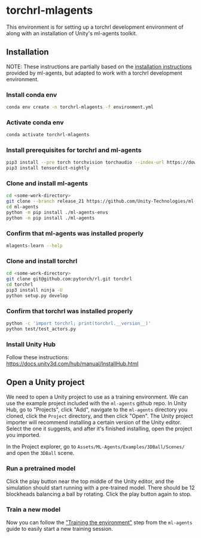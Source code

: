# torchrl-mlagents

This environment is for setting up a torchrl development environment of along
with an installation of Unity's ml-agents toolkit.

## Installation

NOTE: These instructions are partially based on the [installation
instructions](https://unity-technologies.github.io/ml-agents/Installation/)
provided by ml-agents, but adapted to work with a torchrl development
environment.

### Install conda env

```bash
conda env create -n torchrl-mlagents -f environment.yml
```

### Activate conda env

```bash
conda activate torchrl-mlagents
```

### Install prerequisites for torchrl and ml-agents

```bash
pip3 install --pre torch torchvision torchaudio --index-url https://download.pytorch.org/whl/nightly/cu121
pip3 install tensordict-nightly
```

### Clone and install ml-agents

```bash
cd <some-work-directory>
git clone --branch release_21 https://github.com/Unity-Technologies/ml-agents.git
cd ml-agents
python -m pip install ./ml-agents-envs
python -m pip install ./ml-agents
```

### Confirm that ml-agents was installed properly

```bash
mlagents-learn --help
```

### Clone and install torchrl

```bash
cd <some-work-directory>
git clone git@github.com:pytorch/rl.git torchrl
cd torchrl
pip3 install ninja -U
python setup.py develop
```

### Confirm that torchrl was installed properly

```bash
python -c 'import torchrl; print(torchrl.__version__)'
python test/test_actors.py
```

### Install Unity Hub

Follow these instructions: <https://docs.unity3d.com/hub/manual/InstallHub.html>

## Open a Unity project

We need to open a Unity project to use as a training environment. We can use the
example project included with the `ml-agents` github repo. In Unity Hub, go to
"Projects", click "Add", navigate to the `ml-agents` directory you cloned, click
the `Project` directory, and then click "Open". The Unity project importer will
recommend installing a certain version of the Unity editor.  Select the one it
suggests, and after it's finished installing, open the project you imported.

In the Project explorer, go to `Assets/ML-Agents/Examples/3DBall/Scenes/` and
open the `3DBall` scene.

### Run a pretrained model

Click the play button near the top middle of the Unity editor, and the
simulation should start running with a pre-trained model. There should be 12
blockheads balancing a ball by rotating. Click the play button again to stop.

### Train a new model

Now you can follow the ["Training the
environment"](https://unity-technologies.github.io/ml-agents/Getting-Started/#training-the-environment)
step from the `ml-agents` guide to easily start a new training session.
